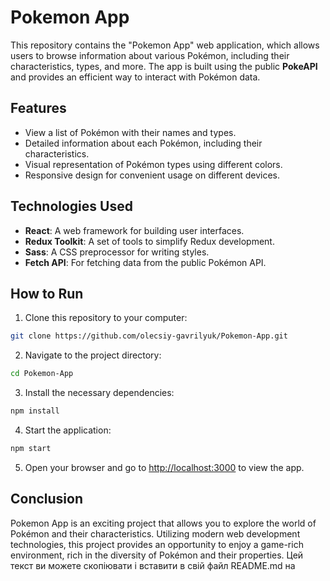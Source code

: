 # Pokemon App

This repository contains the "Pokemon App" web application, which allows users to browse information about various Pokémon, including their characteristics, types, and more. The app is built using the public **PokeAPI** and provides an efficient way to interact with Pokémon data.

## Features

- View a list of Pokémon with their names and types.
- Detailed information about each Pokémon, including their characteristics.
- Visual representation of Pokémon types using different colors.
- Responsive design for convenient usage on different devices.

## Technologies Used

- **React**: A web framework for building user interfaces.
- **Redux Toolkit**: A set of tools to simplify Redux development.
- **Sass**: A CSS preprocessor for writing styles.
- **Fetch API**: For fetching data from the public Pokémon API.

## How to Run

1. Clone this repository to your computer:
```bash
git clone https://github.com/olecsiy-gavrilyuk/Pokemon-App.git
```

2. Navigate to the project directory:
```bash
cd Pokemon-App
```

3. Install the necessary dependencies:
```bash
npm install
```

4. Start the application:
```bash
npm start
```

5. Open your browser and go to [http://localhost:3000](http://localhost:3000) to view the app.

## Conclusion

Pokemon App is an exciting project that allows you to explore the world of Pokémon and their characteristics. Utilizing modern web development technologies, this project provides an opportunity to enjoy a game-rich environment, rich in the diversity of Pokémon and their properties.
Цей текст ви можете скопіювати і вставити в свій файл README.md на 
